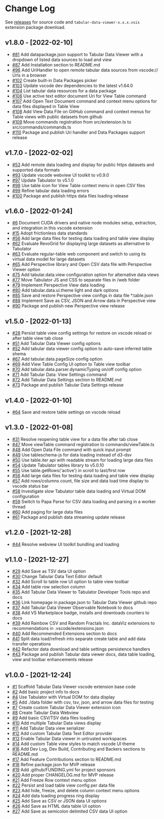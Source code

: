 # Change Log

See [releases](https://github.com/RandomFractals/tabular-data-viewer/releases) for source code and `tabular-data-viewer-x.x.x.vsix` extension package download.

## v1.8.0 - [2022-02-10]
- [#81](https://github.com/RandomFractals/tabular-data-viewer/issues/81)
Add datapackage.json support to Tabular Data Viewer with a dropdown of listed data sources to load and view
- [#87](https://github.com/RandomFractals/tabular-data-viewer/issues/87)
Add Installation section to README.md
- [#96](https://github.com/RandomFractals/tabular-data-viewer/issues/96)
Add UriHandler to open remote tabular data sources from vscode:// Urls in a browser
- [#102](https://github.com/RandomFractals/tabular-data-viewer/issues/102)
Create built-in Data Packages picker
- [#103](https://github.com/RandomFractals/tabular-data-viewer/issues/103)
Update vscode dev dependencies to the latest v1.64.0
- [#104](https://github.com/RandomFractals/tabular-data-viewer/issues/104)
List tabular data resources for a data package
- [#106](https://github.com/RandomFractals/tabular-data-viewer/issues/106)
Use active text editor document Uri for View Table command
- [#107](https://github.com/RandomFractals/tabular-data-viewer/issues/107)
Add Open Text Document command and context menu options for data files displayed in Table View
- [#108](https://github.com/RandomFractals/tabular-data-viewer/issues/108)
Add View Data File on GitHub command and context menus for Table views with public datasets from github
- [#109](https://github.com/RandomFractals/tabular-data-viewer/issues/109)
Move commands registration from src/extension.ts to src/commands/commands.ts
- [#110](https://github.com/RandomFractals/tabular-data-viewer/issues/110)
Package and publish Uri handler and Data Packages support release

## v1.7.0 - [2022-02-02]
- [#53](https://github.com/RandomFractals/tabular-data-viewer/issues/53)
Add remote data loading and display for public https datasets and supported data formats
- [#93](https://github.com/RandomFractals/tabular-data-viewer/issues/93)
Update vscode webview UI toolkit to v0.9.0
- [#97](https://github.com/RandomFractals/tabular-data-viewer/issues/97)
Update Tabulator to v5.1.0
- [#98](https://github.com/RandomFractals/tabular-data-viewer/issues/98)
Use table icon for View Table context menu in open CSV files
- [#99](https://github.com/RandomFractals/tabular-data-viewer/issues/99)
Refine tabular data loading errors
- [#100](https://github.com/RandomFractals/tabular-data-viewer/issues/100)
Package and publish https data files loading release

## v1.6.0 - [2022-01-24]
- [#6](https://github.com/RandomFractals/tabular-data-viewer/issues/6)
Document CUDA drivers and native node modules setup, extraction, and integration in this vscode extension
- [#15](https://github.com/RandomFractals/tabular-data-viewer/issues/15)
Adopt frictionless data standards
- [#56](https://github.com/RandomFractals/tabular-data-viewer/issues/56)
Add large data files for testing data loading and table view display
- [#62](https://github.com/RandomFractals/tabular-data-viewer/issues/62)
Evaluate RevoGrid for displaying large datasets as alternative to Tabulator
- [#63](https://github.com/RandomFractals/tabular-data-viewer/issues/63)
Evaluate regular-table web component and switch to using its virtual data model for large datasets
- [#65](https://github.com/RandomFractals/tabular-data-viewer/issues/65)
Add Perspective library and Open CSV data file with Perspective Viewer option
- [#75](https://github.com/RandomFractals/tabular-data-viewer/issues/75)
Add tabular.data.view configuration option for alternative data views
- [#77](https://github.com/RandomFractals/tabular-data-viewer/issues/77)
Move Tabulator JS and CSS to separate files in /web folder
- [#79](https://github.com/RandomFractals/tabular-data-viewer/issues/79)
Implement Perspective View data loading
- [#80](https://github.com/RandomFractals/tabular-data-viewer/issues/80)
Add tabular.data.ui.theme light and dark options
- [#85](https://github.com/RandomFractals/tabular-data-viewer/issues/85)
Save and restore Perspective view configs in data file *.table.json
- [#88](https://github.com/RandomFractals/tabular-data-viewer/issues/88)
Implement Save as CSV, JSON and Arrow data in Perspective view
- [#90](https://github.com/RandomFractals/tabular-data-viewer/issues/90)
Package and publish new Perspective view release

## v1.5.0 - [2022-01-13]
- [#28](https://github.com/RandomFractals/tabular-data-viewer/issues/28)
Persist table view config settings for restore on vscode reload or after table view tab close
- [#51](https://github.com/RandomFractals/tabular-data-viewer/issues/51)
Add Tabular Data Viewer config options
- [#52](https://github.com/RandomFractals/tabular-data-viewer/issues/52)
Add tabular data viewer config option to auto-save inferred table shema
- [#67](https://github.com/RandomFractals/tabular-data-viewer/issues/67)
Add tabular.data.pageSize config option
- [#69](https://github.com/RandomFractals/tabular-data-viewer/issues/69)
Add View Table Config UI option to Table view toolbar
- [#70](https://github.com/RandomFractals/tabular-data-viewer/issues/70)
Add tabular.data.parser.dynamicTyping on/off config option
- [#71](https://github.com/RandomFractals/tabular-data-viewer/issues/71)
Add Tabular Data: View Settings command
- [#72](https://github.com/RandomFractals/tabular-data-viewer/issues/72)
Add Tabular Data Settings section to README.md
- [#73](https://github.com/RandomFractals/tabular-data-viewer/issues/73)
Package and publish Tabular Data Settings release

## v1.4.0 - [2022-01-10]
- [#64](https://github.com/RandomFractals/tabular-data-viewer/issues/64)
Save and restore table settings on vscode reload
## v1.3.0 - [2022-01-08]
- [#31](https://github.com/RandomFractals/tabular-data-viewer/issues/31)
Resolve reopening table view for a data file after tab close
- [#47](https://github.com/RandomFractals/tabular-data-viewer/issues/47)
Move viewTable command registration to commands/viewTable.ts
- [#48](https://github.com/RandomFractals/tabular-data-viewer/issues/48)
Add Open Data File command with quick input prompt
- [#49](https://github.com/RandomFractals/tabular-data-viewer/issues/49)
Use tableschema-js for data loading instead of d3-dsv
- [#50](https://github.com/RandomFractals/tabular-data-viewer/issues/50)
Use table.iter api with readable stream for loading large data files
- [#54](https://github.com/RandomFractals/tabular-data-viewer/issues/54)
Update Tabulator tables library to v5.0.10
- [#55](https://github.com/RandomFractals/tabular-data-viewer/issues/55)
Use table.getRows('active') in scroll to last/first row
- [#56](https://github.com/RandomFractals/tabular-data-viewer/issues/56)
Add large data files for testing data loading and table view display
- [#57](https://github.com/RandomFractals/tabular-data-viewer/issues/57)
Add rows/columns count, file size and data load time display to vscode status bar
- [#58](https://github.com/RandomFractals/tabular-data-viewer/issues/58)
Investigate slow Tabulator table data loading and Virtual DOM configuration
- [#59](https://github.com/RandomFractals/tabular-data-viewer/issues/59)
Switch to Papa Parse for CSV data loading and parsing in a worker thread
- [#60](https://github.com/RandomFractals/tabular-data-viewer/issues/60)
Add paging for large data files
- [#61](https://github.com/RandomFractals/tabular-data-viewer/issues/61)
Package and publish data streaming update release
## v1.2.0 - [2021-12-28]
- [#44](https://github.com/RandomFractals/tabular-data-viewer/issues/44)
Resolve webview UI toolkit bundling and loading

## v1.1.0 - [2021-12-27]
- [#29](https://github.com/RandomFractals/tabular-data-viewer/issues/29)
Add Save as TSV data UI option
- [#30](https://github.com/RandomFractals/tabular-data-viewer/issues/30)
Change Tabular Data Text Editor default
- [#32](https://github.com/RandomFractals/tabular-data-viewer/issues/32)
Add Scroll to table row UI option to table view toolbar
- [#34](https://github.com/RandomFractals/tabular-data-viewer/issues/34)
Add table row selection column
- [#35](https://github.com/RandomFractals/tabular-data-viewer/issues/35)
Add Tabular Data Viewer to Tabulator Developer Tools repo and docs
- [#36](https://github.com/RandomFractals/tabular-data-viewer/issues/36)
Link homepage in package.json to Tabular Data Viewer github repo
- [#37](https://github.com/RandomFractals/tabular-data-viewer/issues/37)
Add Tabular Data Viewer Observable Notebook to docs
- [#38](https://github.com/RandomFractals/tabular-data-viewer/issues/38)
Add VS Marketplace badge, installs and downloads counters to docs
- [#39](https://github.com/RandomFractals/tabular-data-viewer/issues/39)
Add Rainbow CSV and Random Fractals Inc. dataViz extensions to recommendations in .vscode/extensions.json
- [#40](https://github.com/RandomFractals/tabular-data-viewer/issues/40)
Add Recommended Extensions section to docs
- [#41](https://github.com/RandomFractals/tabular-data-viewer/issues/41)
Split data load/refresh into separate create table and add data transfer operations
- [#42](https://github.com/RandomFractals/tabular-data-viewer/issues/42)
Refactor data download and table settings persistence handlers
- [#43](https://github.com/RandomFractals/tabular-data-viewer/issues/43)
Package and publish Tabular data viewer docs, data table loading, view and toolbar enhancements release

## v1.0.0 - [2021-12-24]

- [#1](https://github.com/RandomFractals/tabular-data-viewer/issues/1)
Scaffold Tabular Data Viewer vscode extension base code
- [#2](https://github.com/RandomFractals/tabular-data-viewer/issues/2)
Add basic project info to docs
- [#4](https://github.com/RandomFractals/tabular-data-viewer/issues/4)
Use Tabulator with Virtual DOM for data display
- [#5](https://github.com/RandomFractals/tabular-data-viewer/issues/5)
Add ./data folder with csv, tsv, json, and arrow data files for testing
- [#7](https://github.com/RandomFractals/tabular-data-viewer/issues/7)
Create custom Tabular Data Viewer extension icon 
- [#8](https://github.com/RandomFractals/tabular-data-viewer/issues/8)
Create Tabular Data Webview
- [#9](https://github.com/RandomFractals/tabular-data-viewer/issues/9)
Add basic CSV/TSV data files loading
- [#10](https://github.com/RandomFractals/tabular-data-viewer/issues/10)
Add multiple Tabular Data views display
- [#11](https://github.com/RandomFractals/tabular-data-viewer/issues/11)
Add Tabular Data view serializer
- [#12](https://github.com/RandomFractals/tabular-data-viewer/issues/12)
Add custom Tabular Data Text Editor provider
- [#13](https://github.com/RandomFractals/tabular-data-viewer/issues/13)
Enable Tabular Data viewer in untrusted workspaces
- [#14](https://github.com/RandomFractals/tabular-data-viewer/issues/14)
Add custom Table view styles to match vscode UI theme
- [#16](https://github.com/RandomFractals/tabular-data-viewer/issues/16)
Add Dev Log, Dev Build, Contributing and Backers sections to README.md
- [#17](https://github.com/RandomFractals/tabular-data-viewer/issues/17)
Add Feature Contributions section to README.md
- [#18](https://github.com/RandomFractals/tabular-data-viewer/issues/18)
Refine package.json for MVP release
- [#19](https://github.com/RandomFractals/tabular-data-viewer/issues/19)
Add .github/FUNDING.yml for project sponsors
- [#20](https://github.com/RandomFractals/tabular-data-viewer/issues/20)
Add proper CHANGELOG.md for MVP release
- [#21](https://github.com/RandomFractals/tabular-data-viewer/issues/21)
Add Freeze Row context menu option
- [#22](https://github.com/RandomFractals/tabular-data-viewer/issues/22)
Persist and load table view config per data file
- [#23](https://github.com/RandomFractals/tabular-data-viewer/issues/23)
Add hide, freeze, and delete column context menu options
- [#24](https://github.com/RandomFractals/tabular-data-viewer/issues/24)
Add data loading progress ring display
- [#25](https://github.com/RandomFractals/tabular-data-viewer/issues/25)
Add Save as CSV or JSON data UI options
- [#26](https://github.com/RandomFractals/tabular-data-viewer/issues/26)
Add Save as HTML data table UI option
- [#27](https://github.com/RandomFractals/tabular-data-viewer/issues/27)
Add Save as semicolon delimited CSV data UI option
